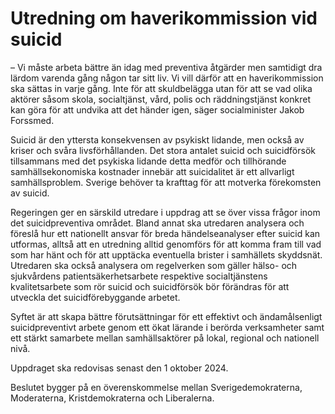 # Utredning om haverikommission vid suicid

– Vi måste arbeta bättre än idag med preventiva åtgärder men samtidigt dra lärdom varenda gång någon tar sitt liv. Vi vill därför att en haverikommission ska sättas in varje gång. Inte för att skuldbelägga utan för att se vad olika aktörer såsom skola, socialtjänst, vård, polis och räddningstjänst konkret kan göra för att undvika att det händer igen, säger socialminister Jakob Forssmed.

Suicid är den yttersta konsekvensen av psykiskt lidande, men också av kriser och svåra livsförhållanden. Det stora antalet suicid och suicidförsök tillsammans med det psykiska lidande detta medför och tillhörande samhällsekonomiska kostnader innebär att suicidalitet är ett allvarligt samhällsproblem. Sverige behöver ta krafttag för att motverka förekomsten av suicid.

Regeringen ger en särskild utredare i uppdrag att se över vissa frågor inom det suicidpreventiva området. Bland annat ska utredaren analysera och föreslå hur ett nationellt ansvar för breda händelseanalyser efter suicid kan utformas, alltså att en utredning alltid genomförs för att komma fram till vad som har hänt och för att upptäcka eventuella brister i samhällets skyddsnät. Utredaren ska också analysera om regelverken som gäller hälso- och sjukvårdens patientsäkerhetsarbete respektive socialtjänstens kvalitetsarbete som rör suicid och suicidförsök bör förändras för att utveckla det suicidförebyggande arbetet.

Syftet är att skapa bättre förutsättningar för ett effektivt och ändamålsenligt suicidpreventivt arbete genom ett ökat lärande i berörda verksamheter samt ett stärkt samarbete mellan samhällsaktörer på lokal, regional och nationell nivå.

Uppdraget ska redovisas senast den 1 oktober 2024.

Beslutet bygger på en överenskommelse mellan Sverigedemokraterna, Moderaterna, Kristdemokraterna och Liberalerna.
